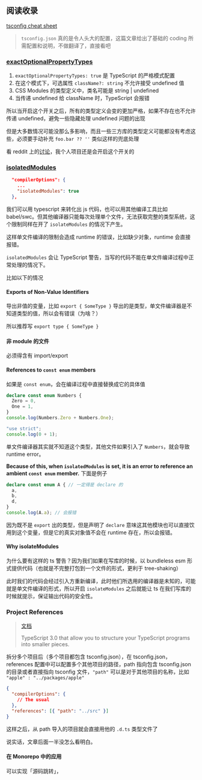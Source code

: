 ## 阅读收录

[tsconfig cheat sheet](https://www.totaltypescript.com/tsconfig-cheat-sheet)

> `tsconfig.json` 真的是令人头大的配置，这篇文章给出了基础的 coding 所需配置和说明，不做翻译了，直接看吧

### [exactOptionalPropertyTypes](https://www.typescriptlang.org/tsconfig/#exactOptionalPropertyTypes)

1. `exactOptionalPropertyTypes: true` 是 TypeScript 的严格模式配置
2. 在这个模式下，可选属性 `className?: string` 不允许接受 undefined 值
3. CSS Modules 的类型定义中，类名可能是 string | undefined
4. 当传递 undefined 给 className 时，TypeScript 会报错

所以当开启这个开关之后，所有的类型定义会变的更加严格，如果不存在也不允许传递 undefined，避免一些隐藏处理 undefined 问题的出现

但是大多数情况可能没那么多影响，而且一些三方库的类型定义可能都没有考虑这些，必须要手动补充 `foo.bar ?? ''` 类似这样的兜底处理

看 reddit 上的[讨论](https://www.reddit.com/r/reactjs/comments/1bfe5og/exactoptionalpropertytypes_yay_or_nay/)，我个人项目还是会开启这个开关的

### [isolatedModules](https://www.typescriptlang.org/tsconfig#isolatedModules)

```json
  "compilerOptions": {
    ...
    "isolatedModules": true
  },
```

我们可以用 typescript 来转化出 js 代码，也可以用其他编译工具比如 babel/swc。但其他编译器只能每次处理单个文件，无法获取完整的类型系统，这个限制同样在开了 `isolateModules` 的情况下产生。

这样单文件编译的限制会造成 runtime 的错误，比如缺少对象，runtime 会直接报错。

`isolatedModules` 会让 TypeScript 警告，当写的代码不能在单文件编译过程中正常处理的情况下。

比如以下的情况

#### Exports of Non-Value Identifiers

导出非值的变量，比如 `export { SomeType }` 导出的是类型，单文件编译器是不知道类型的值，所以会有错误（为啥？）

所以推荐写 `export type { SomeType }`

#### 非 module 的文件

必须得含有 import/export

#### References to `const enum` members

如果是 `const enum`，会在编译过程中直接替换成它的具体值

```typescript
declare const enum Numbers {
  Zero = 0,
  One = 1,
}
console.log(Numbers.Zero + Numbers.One);
```

```js
"use strict";
console.log(0 + 1);
```

单文件编译器其实就不知道这个类型，其他文件如果引入了 `Numbers`，就会导致 runtime error。

**Because of this, when `isolatedModules` is set, it is an error to reference an ambient `const enum` member.** 下面是例子

```typescript
declare const enum A { // 一定得是 declare 的
  a,
  b,
  d,
}
console.log(A.a); // 会报错
```

因为既不是 `export` 出的类型，但是声明了 `declare` 意味这其他模块也可以直接饮用到这个变量，但是它的真实对象值不会在 runtime 存在，所以会报错。

#### Why isolateModules

为什么要有这样的 ts 警告？因为我们如果在写库的时候，以 bundleless esm 形式提供代码（也就是不完整打包到一个文件的形式，更利于 tree-shaking）

此时我们的代码会经过引入方重新编译，此时他们所选用的编译器是未知的，可能就是单文件编译的形式，所以开启 `isolateModules` 之后就能让 ts 在我们写库的时候就提示，保证输出代码的安全性。

### Project References

> [文档](https://www.typescriptlang.org/docs/handbook/project-references.html)
>
> TypeScript 3.0 that allow you to structure your TypeScript programs into smaller pieces.

拆分多个项目后（多个项目都包含 tsconfig.json），在 tsconfig.json，references 配置中可以配置多个其他项目的路径，path 指向包含 tsconfig.json 的目录或者直接指向 tsconfig 文件，`"path"` 可以是对于其他项目的名称，比如 `"apple" : "../packages/apple"`

```json
{
  "compilerOptions": {
    // The usual
  },
  "references": [{ "path": "../src" }]
}
```

这样之后，从 path 导入的项目就会直接用他的 `.d.ts` 类型文件了

说实话，文章后面一半没怎么看明白。

#### 在 Monorepo 中的应用

可以实现「源码跳转」，
